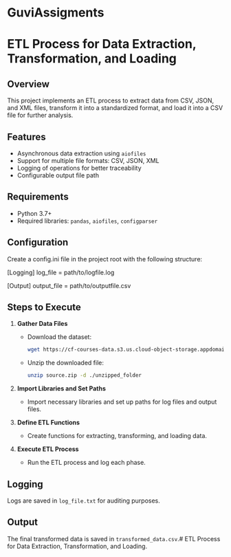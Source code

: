 # GuviAssigments

# ETL Process for Data Extraction, Transformation, and Loading

## Overview
This project implements an ETL process to extract data from CSV, JSON, and XML files, transform it into a standardized format, and load it into a CSV file for further analysis.

## Features
- Asynchronous data extraction using `aiofiles`
- Support for multiple file formats: CSV, JSON, XML
- Logging of operations for better traceability
- Configurable output file path

## Requirements
- Python 3.7+
- Required libraries: `pandas`, `aiofiles`, `configparser`

## Configuration
Create a config.ini file in the project root with the following structure:

[Logging]
log_file = path/to/logfile.log

[Output]
output_file = path/to/outputfile.csv  

## Steps to Execute
1. **Gather Data Files**
   - Download the dataset:
     ```bash
     wget https://cf-courses-data.s3.us.cloud-object-storage.appdomain.cloud/IBMDeveloperSkillsNetwork-PY0221EN-SkillsNetwork/labs/module%206/Lab%20-%20Extract%20Transform%20Load/data/source.zip
     ```
   - Unzip the downloaded file:
     ```bash
     unzip source.zip -d ./unzipped_folder
     ```

2. **Import Libraries and Set Paths**
   - Import necessary libraries and set up paths for log files and output files.

3. **Define ETL Functions**
   - Create functions for extracting, transforming, and loading data.

4. **Execute ETL Process**
   - Run the ETL process and log each phase.

## Logging
Logs are saved in `log_file.txt` for auditing purposes.

## Output
The final transformed data is saved in `transformed_data.csv`.# ETL Process for Data Extraction, Transformation, and Loading.

